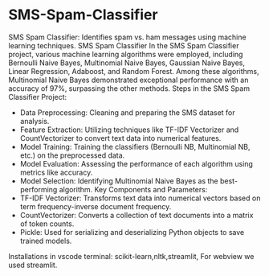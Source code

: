 # SMS-Spam-Classifier
SMS Spam Classifier: Identifies spam vs. ham messages using machine learning techniques.
SMS Spam Classifier
In the SMS Spam Classifier project, various machine learning algorithms were employed, including Bernoulli Naive Bayes, Multinomial Naive Bayes, Gaussian Naive Bayes, Linear Regression, Adaboost, and Random Forest. Among these algorithms, Multinomial Naive Bayes demonstrated exceptional performance with an accuracy of 97%, surpassing the other methods.
Steps in the SMS Spam Classifier Project:
- Data Preprocessing: Cleaning and preparing the SMS dataset for analysis.
- Feature Extraction: Utilizing techniques like TF-IDF Vectorizer and CountVectorizer to convert text data into numerical features.
- Model Training: Training the classifiers (Bernoulli NB, Multinomial NB, etc.) on the preprocessed data.
- Model Evaluation: Assessing the performance of each algorithm using metrics like accuracy.
- Model Selection: Identifying Multinomial Naive Bayes as the best-performing algorithm.
Key Components and Parameters:
- TF-IDF Vectorizer: Transforms text data into numerical vectors based on term frequency-inverse document frequency.
- CountVectorizer: Converts a collection of text documents into a matrix of token counts.
- Pickle: Used for serializing and deserializing Python objects to save trained models.


Installations in vscode terminal: scikit-learn,nltk,streamlit,
For webview we used streamlit.
